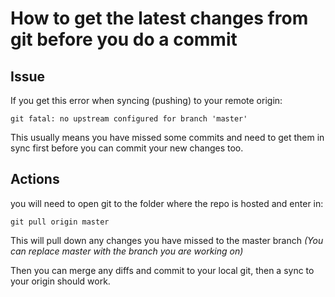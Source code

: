 
# How to get the latest changes from git before you do a commit

## Issue
If you get this error when syncing (pushing) to your remote origin:
```
git fatal: no upstream configured for branch 'master'
```
This usually means you have missed some commits and need to get them in sync first before you can commit your new changes too.


## Actions
you will need to open git to the folder where the repo is hosted and enter in:
```
git pull origin master
```
This will pull down any changes you have missed to the master branch
_(You can replace master with the branch you are working on)_

Then you can merge any diffs and commit to your local git, then a sync to your origin should work.